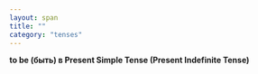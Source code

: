 ```yaml
---
layout: span
title: ""
category: "tenses"
---
```

<section class='rules'><b><span style="font—weight: bold;">
to be</span> (быть) в <span style="font—weight: bold; font—style: italic;">Present
Simple Tense (Present Indefinite Tense) </span></b><p>
</p></section>